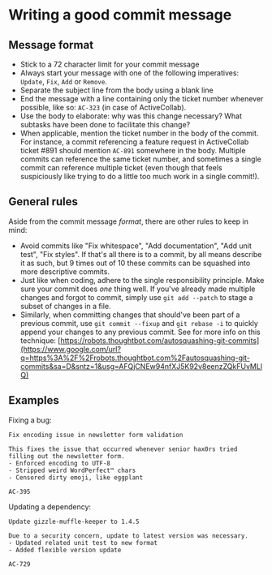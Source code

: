 # Writing a good commit message

## Message format

- Stick to a 72 character limit for your commit message
- Always start your message with one of the following imperatives: `Update`, `Fix`, `Add` or `Remove`.
- Separate the subject line from the body using a blank line
- End the message with a line containing only the ticket number whenever possible, like so: `AC-323` (in case of ActiveCollab).
- Use the body to elaborate: why was this change necessary? What subtasks have been done to facilitate this change?
- When applicable, mention the ticket number in the body of the commit. For instance, a commit referencing a feature request in ActiveCollab ticket #891 should mention `AC-891` somewhere in the body. Multiple commits can reference the same ticket number, and sometimes a single commit can reference multiple ticket (even though that feels suspiciously like trying to do a little too much work in a single commit!).



## General rules

Aside from the commit message *format*, there are other rules to keep in mind:

- Avoid commits like "Fix whitespace", "Add documentation", "Add unit test", "Fix styles". If that's all there is to a commit, by all means describe it as such, but 9 times out of 10 these commits can be squashed into more descriptive commits.
- Just like when coding, adhere to the single responsibility principle. Make sure your commit does *one* thing well. If you've already made multiple changes and forgot to commit, simply use `git add --patch` to stage a subset of changes in a file. 
- Similarly, when committing changes that should've been part of a previous commit, use `git commit --fixup` and `git rebase -i` to quickly append your changes to any previous commit. See for more info on this technique: [https://robots.thoughtbot.com/autosquashing-git-commits](https://www.google.com/url?q=https%3A%2F%2Frobots.thoughtbot.com%2Fautosquashing-git-commits&sa=D&sntz=1&usg=AFQjCNEw94nfXJ5K92v8eenzZQkFUvMLlQ)



## Examples

Fixing a bug:

```
Fix encoding issue in newsletter form validation

This fixes the issue that occurred whenever senior hax0rs tried filling out the newsletter form.
- Enforced encoding to UTF-8
- Stripped weird WordPerfect™ chars
- Censored dirty emoji, like eggplant

AC-395
```



Updating a dependency:

```
Update gizzle-muffle-keeper to 1.4.5

Due to a security concern, update to latest version was necessary.
- Updated related unit test to new format
- Added flexible version update

AC-729
```

